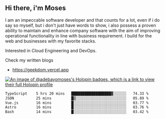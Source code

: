 ## Hi there, i'm Moses

I am an impeccable software developer and that counts for a lot, even if i do say so myself, but i don't just have words to show, i also possess a proven ability to maintain and enhance company software with the aim of improving operational functionality in line with business requirement. I build for the web and businesses with my favorite stacks.

Interested in Cloud Engineering and DevOps.

Check my written blogs
- https://geekdom.vercel.app

[![An image of @adebayomoses's Holopin badges, which is a link to view their full Holopin profile](https://holopin.me/adebayomoses)](https://holopin.io/@adebayomoses)

<!--START_SECTION:waka-->

```txt
TypeScript    5 hrs 20 mins   ██████████████████▓░░░░░░   74.33 %
JSON          25 mins         █▒░░░░░░░░░░░░░░░░░░░░░░░   05.89 %
Vue.js        16 mins         █░░░░░░░░░░░░░░░░░░░░░░░░   03.77 %
Astro         16 mins         █░░░░░░░░░░░░░░░░░░░░░░░░   03.76 %
Bash          14 mins         █░░░░░░░░░░░░░░░░░░░░░░░░   03.42 %
```

<!--END_SECTION:waka-->
